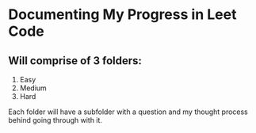 # Documenting My Progress in Leet Code

## Will comprise of 3 folders:

1. Easy
2. Medium
3. Hard

Each folder will have a subfolder with a question and my thought process 
behind going through with it.
